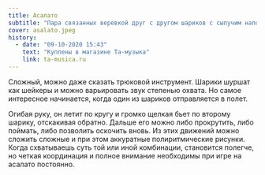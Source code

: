 ```yaml
---
title: Асалато
subtitle: "Пара связанных веревкой друг с другом шариков с сыпучим наполнителем"
cover: asalato.jpeg
history:
  - date: "09-10-2020 15:43"
    text: "Куплены в магазине Та-музыка"
    link: ta-musica.ru
---
```


Сложный, можно даже сказать трюковой инструмент. Шарики шуршат как шейкеры и можно варьировать звук степенью охвата. Но самое интересное начинается, когда один из шариков отправляется в полет.

Огибая руку, он летит по кругу и громко щелкая бьет по второму шарику, отскакивая обратно. Дальше его можно либо прокрутить, либо поймать, либо позволить оскочить вновь. Из этих движений можно сложить сложные и при этом аккуратные полиритмические рисунки. Когда схватываешь суть той или иной комбинации, становится полегче, но четкая координация и полное внимание необходимы при игре на асалато постоянно.
